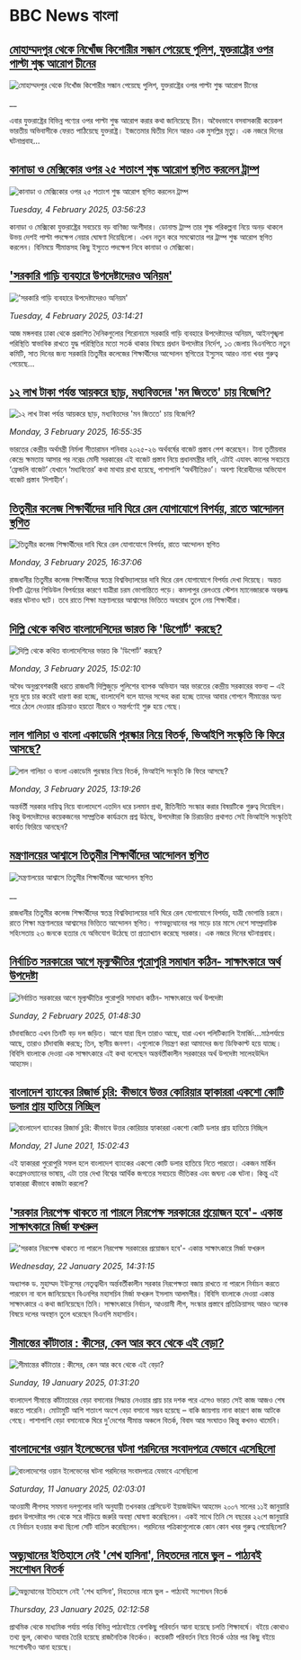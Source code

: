 # BBC News বাংলা## [মোহাম্মদপুর থেকে নিখোঁজ কিশোরীর সন্ধান পেয়েছে পুলিশ, যুক্তরাষ্ট্রের ওপর পাল্টা শুল্ক আরোপ চীনের](https://www.bbc.co.uk/bengali/live/cjr8qxddw1jt?at_campaign=githubrss)![মোহাম্মদপুর থেকে নিখোঁজ কিশোরীর সন্ধান পেয়েছে পুলিশ, যুক্তরাষ্ট্রের ওপর পাল্টা শুল্ক আরোপ চীনের](https://ichef.bbci.co.uk/ace/standard/240/cpsprodpb/a4d8/live/5a207510-e2d6-11ef-a819-277e390a7a08.png)__এবার যুক্তরাষ্ট্রের বিভিন্ন পণ্যের ওপর পাল্টা শুল্ক আরোপ করার কথা জানিয়েছে চীন। অবৈধভাবে বসবাসকারী কয়েকশ ভারতীয় অভিবাসীকে ফেরত পাঠিয়েছে যুক্তরাষ্ট্র। ইজতেমার দ্বিতীয় দিনে আরও এক মুসল্লির মৃত্যু। এক নজরে দিনের ঘটনাপ্রবাহ...## [কানাডা ও মেক্সিকোর ওপর ২৫ শতাংশ শুল্ক আরোপ স্থগিত করলেন ট্রাম্প](https://www.bbc.com/bengali/articles/cd7d0pd9rvzo?at_campaign=githubrss)![কানাডা ও মেক্সিকোর ওপর ২৫ শতাংশ শুল্ক আরোপ স্থগিত করলেন ট্রাম্প](https://ichef.bbci.co.uk/ace/standard/240/cpsprodpb/6371/live/1519eff0-e2a4-11ef-a819-277e390a7a08.jpg)_Tuesday, 4 February 2025, 03:56:23_কানাডা ও মেক্সিকো যুক্তরাষ্ট্রের সবচেয়ে বড় বাণিজ্য অংশীদার। ডোনাল্ড ট্রাম্প তার শুল্ক পরিকল্পনা নিয়ে অনড় থাকলে উভয় দেশই পাল্টা পদক্ষেপ নেয়ার ঘোষণা দিয়েছিলো। এখন নতুন করে সমঝোতার পর ট্রাম্প শুল্ক আরোপ স্থগিত করলেন। বিনিময়ে সীমান্তসহ কিছু ইস্যুতে পদক্ষেপ নিবে কানাডা ও মেক্সিকো।## ['সরকারি গাড়ি ব্যবহারে উপদেষ্টাদেরও অনিয়ম'](https://www.bbc.com/bengali/articles/c0jnv8j0983o?at_campaign=githubrss)!['সরকারি গাড়ি ব্যবহারে উপদেষ্টাদেরও অনিয়ম'](https://ichef.bbci.co.uk/ace/standard/240/cpsprodpb/3693/live/9975a210-e2a1-11ef-a819-277e390a7a08.jpg)_Tuesday, 4 February 2025, 03:14:21_আজ মঙ্গলবার ঢাকা থেকে প্রকাশিত দৈনিকগুলোর শিরোনামে সরকারি গাড়ি ব্যবহারে উপদেষ্টাদের অনিয়ম, আইনশৃঙ্খলা পরিস্থিতি স্বাভাবিক রাখতে যুদ্ধ পরিস্থিতির মতো সতর্ক থাকার বিষয়ে প্রধান উপদেষ্টার নির্দেশ, ১৩ জেলায় বিএনপিতে নতুন কমিটি, সাত দিনের জন্য সরকারি তিতুমীর কলেজের শিক্ষার্থীদের আন্দোলন স্থগিতের ইস্যুসহ আরও নানা খবর গুরুত্ব পেয়েছে…## [১২ লাখ টাকা পর্যন্ত আয়করে ছাড়, মধ্যবিত্তদের 'মন জিততে' চায় বিজেপি?](https://www.bbc.com/bengali/articles/c9d5nq43236o?at_campaign=githubrss)![১২ লাখ টাকা পর্যন্ত আয়করে ছাড়, মধ্যবিত্তদের 'মন জিততে' চায় বিজেপি?](https://ichef.bbci.co.uk/ace/standard/240/cpsprodpb/0b28/live/08007610-e225-11ef-a319-fb4e7360c4ec.jpg)_Monday, 3 February 2025, 16:55:35_ভারতের কেন্দ্রীয় অর্থমন্ত্রী নির্মলা সীতারামন শনিবার ২০২৫-২৬ অর্থবর্ষের বাজেট প্রস্তাব পেশ করেছেন। টানা তৃতীয়বার কেন্দ্রে ক্ষমতায় আসার পর নরেদ্র মোদী সরকারের এই বাজেট প্রস্তাব নিয়ে প্রধানমন্ত্রীর দাবি, এটাই এযাবৎ কালের সবচেয়ে ‘ফ্রেন্ডলি বাজেট’ যেখানে ‘মধ্যবিত্তের’ কথা মাথায় রাখা হয়েছে, পাশাপাশি ‘অর্থনীতিরও’। অবশ্য বিরোধীদের অভিযোগ বাজেট প্রস্তাব ‘দিশাহীন’।## [তিতুমীর কলেজ শিক্ষার্থীদের দাবি ঘিরে রেল যোগাযোগে বিপর্যয়, রাতে আন্দোলন স্থগিত](https://www.bbc.com/bengali/articles/clykvdg5lzlo?at_campaign=githubrss)![তিতুমীর কলেজ শিক্ষার্থীদের দাবি ঘিরে রেল যোগাযোগে বিপর্যয়, রাতে আন্দোলন স্থগিত](https://ichef.bbci.co.uk/ace/standard/240/cpsprodpb/6f19/live/bb484e30-e24a-11ef-a819-277e390a7a08.jpg)_Monday, 3 February 2025, 16:37:06_রাজধানীর তিতুমীর কলেজ শিক্ষার্থীদের স্বতন্ত্র বিশ্ববিদ্যালয়ের দাবি ঘিরে রেল যোগাযোগে বিপর্যয় দেখা দিয়েছে। অন্তত বিশটি ট্রেনের শিডিউল বিপর্যয়ের কারণে যাত্রীরা চরম ভোগান্তিতে পড়ে। কমলাপুর রেলওয়ে স্টেশন ম্যানেজারকে অবরুদ্ধ করার ঘটনাও ঘটে। তবে রাতে শিক্ষা মন্ত্রণালয়ের আশ্বাসের ভিত্তিতে অবরোধ তুলে নেয় শিক্ষার্থীরা।## [দিল্লি থেকে কথিত বাংলাদেশিদের ভারত কি 'ডিপোর্ট' করছে?](https://www.bbc.com/bengali/articles/c3e1wvy471no?at_campaign=githubrss)![দিল্লি থেকে কথিত বাংলাদেশিদের ভারত কি 'ডিপোর্ট' করছে?](https://ichef.bbci.co.uk/ace/standard/240/cpsprodpb/b992/live/cd5994e0-e217-11ef-bd1b-d536627785f2.jpg)_Monday, 3 February 2025, 15:02:10_অবৈধ অনুপ্রবেশকারী ধরতে রাজধানী দিল্লিজুড়ে পুলিশের ব্যাপক অভিযান আর ভারতের কেন্দ্রীয় সরকারের বক্তব্য – এই দুয়ে দুয়ে চার করেই ধারণা করা হচ্ছে, বাংলাদেশি বলে যাদের সন্দেহ করা হচ্ছে তাদের আবার গোপনে সীমান্তের অন্য পারে ঠেলে দেওয়ার প্রক্রিয়াও হয়তো নীরবে ও সন্তর্পণেই শুরু হয়ে গেছে।## [লাল গালিচা ও বাংলা একাডেমি পুরস্কার নিয়ে বিতর্ক, ভিআইপি সংস্কৃতি কি ফিরে আসছে?](https://www.bbc.com/bengali/articles/cvgek7my1e2o?at_campaign=githubrss)![লাল গালিচা ও বাংলা একাডেমি পুরস্কার নিয়ে বিতর্ক, ভিআইপি সংস্কৃতি কি ফিরে আসছে?](https://ichef.bbci.co.uk/ace/standard/240/cpsprodpb/5c26/live/30697560-e230-11ef-bd1b-d536627785f2.jpg)_Monday, 3 February 2025, 13:19:26_অন্তর্বর্তী সরকার দায়িত্ব নিয়ে বাংলাদেশে এতদিন ধরে চলমান প্রথা, রীতিনীতি সংস্কার করার বিষয়টিকে গুরুত্ব দিয়েছিল। কিন্তু উপদেষ্টাদের কয়েকজনের সাম্প্রতিক কার্যক্রমে প্রশ্ন উঠছে, উপদেষ্টারা কি চিরাচরিত প্রথাগত সেই ভিআইপি সংস্কৃতিই কার্যত ফিরিয়ে আনছেন?## [মন্ত্রণালয়ের আশ্বাসে তিতুমীর শিক্ষার্থীদের আন্দোলন স্থগিত](https://www.bbc.co.uk/bengali/live/c0rqjqvje7pt?at_campaign=githubrss)![মন্ত্রণালয়ের আশ্বাসে তিতুমীর শিক্ষার্থীদের আন্দোলন স্থগিত](https://ichef.bbci.co.uk/ace/standard/240/cpsprodpb/1327/live/aa295990-e237-11ef-a819-277e390a7a08.png)__রাজধানীর তিতুমীর কলেজ শিক্ষার্থীদের স্বতন্ত্র বিশ্ববিদ্যালয়ের দাবি ঘিরে রেল যোগাযোগে বিপর্যয়, যাত্রী ভোগান্তি চরমে। রাতে শিক্ষা মন্ত্রণালয়ের আশ্বাসের ভিত্তিতে আন্দোলন স্থগিত।
গণঅভ্যুত্থানের পর সাড়ে চার মাসে দেশে সাম্প্রদায়িক সহিংসতায় ২৩ জনকে হত্যার যে অভিযোগ উঠেছে তা প্রত্যাখ্যান করেছে সরকার। এক নজরে দিনের ঘটনাপ্রবাহ।## [নির্বাচিত সরকারের আগে মূল্যস্ফীতির পুরোপুরি সমাধান কঠিন- সাক্ষাৎকারে অর্থ উপদেষ্টা](https://www.bbc.com/bengali/articles/cp3j9vqgwvdo?at_campaign=githubrss)![নির্বাচিত সরকারের আগে মূল্যস্ফীতির পুরোপুরি সমাধান কঠিন- সাক্ষাৎকারে অর্থ উপদেষ্টা](https://ichef.bbci.co.uk/ace/standard/240/cpsprodpb/feb9/live/881f5090-dfab-11ef-a319-fb4e7360c4ec.png)_Sunday, 2 February 2025, 01:48:30_চাঁদাবাজিতে এখন তিনটি বড় দল জড়িত। আগে যারা ছিল তারাও আছে, যারা এখন পলিটিক্যালি ইমার্জিং…মাঠপর্যায়ে আছে, তারাও চাঁদাবাজি করছে; তিন, স্থানীয় জনগণ। এগুলোকে নিয়ন্ত্রণ করা আমাদের জন্য ডিফিকাল্ট হয়ে যাচ্ছে। বিবিসি বাংলাকে দেওয়া এক সাক্ষাৎকারে এই কথা বলেছেন অন্তর্বর্তীকালীন সরকারের অর্থ উপদেষ্টা সালেহউদ্দিন আহমেদ।## [বাংলাদেশ ব্যাংকের রিজার্ভ চুরি: কীভাবে উত্তর কোরিয়ার হ্যাকাররা একশো কোটি ডলার প্রায় হাতিয়ে নিচ্ছিল](https://www.bbc.com/bengali/news-57549877?at_campaign=githubrss)![বাংলাদেশ ব্যাংকের রিজার্ভ চুরি: কীভাবে উত্তর কোরিয়ার হ্যাকাররা একশো কোটি ডলার প্রায় হাতিয়ে নিচ্ছিল](https://ichef.bbci.co.uk/ace/standard/240/cpsprodpb/10018/production/_119006556_edbc3e38-ca88-4a75-b2a7-61f5ef59b57f.jpg)_Monday, 21 June 2021, 15:02:43_এই হ্যাকাররা পুরোপুরি সফল হলে বাংলাদেশ ব্যাংকের একশো কোটি ডলার হাতিয়ে নিতে পারতো। একজন মার্কিন কংগ্রেসওম্যানের ভাষায়, এটা তার দেখা বিশ্বের আর্থিক জগতের সবচেয়ে ভীতিকর এবং জঘন্য এক ঘটনা। কিন্তু এই হ্যাকাররা কীভাবে কাজটা করলো?## ['সরকার নিরপেক্ষ থাকতে না পারলে নিরপেক্ষ সরকারের প্রয়োজন হবে'- একান্ত সাক্ষাৎকারে মির্জা ফখরুল](https://www.bbc.com/bengali/articles/cly5g820yy6o?at_campaign=githubrss)!['সরকার নিরপেক্ষ থাকতে না পারলে নিরপেক্ষ সরকারের প্রয়োজন হবে'- একান্ত সাক্ষাৎকারে মির্জা ফখরুল](https://ichef.bbci.co.uk/ace/standard/240/cpsprodpb/d841/live/8995b290-d8c9-11ef-bf89-cf1be2bb19ea.jpg)_Wednesday, 22 January 2025, 14:31:15_অধ্যাপক ড. মুহাম্মদ ইউনূসের নেতৃত্বাধীন অর্ন্তবর্তীকালীন সরকার নিরপেক্ষতা বজায় রাখতে না পারলে নির্বাচন করতে পারবেন না বলে জানিয়েছেন বিএনপির মহাসচিব মির্জা ফখরুল ইসলাম আলমগীর। বিবিসি বাংলাকে দেওয়া একান্ত সাক্ষাৎকারে এ কথা জানিয়েছেন তিনি। সাক্ষাৎকারে নির্বাচন, আওয়ামী লীগ, সংস্কার প্রস্তাবে প্রতিক্রিয়াসহ আরও অনেক বিষয়ে দলের অবস্থান তুলে ধরেছেন বিএনপি মহাসচিব।## [সীমান্তের কাঁটাতার : কীসের, কেন আর কবে থেকে এই বেড়া?](https://www.bbc.com/bengali/articles/cdjdgk4rv0do?at_campaign=githubrss)![সীমান্তের কাঁটাতার : কীসের, কেন আর কবে থেকে এই বেড়া?](https://ichef.bbci.co.uk/ace/standard/240/cpsprodpb/e7d8/live/110d9070-d3f3-11ef-87df-d575b9a434a4.jpg)_Sunday, 19 January 2025, 01:31:20_বাংলাদেশ সীমান্তে কাঁটাতারের বেড়া বসানোর সিদ্ধান্ত নেওয়ার প্রায় চার দশক পরে এসেও ভারত সেই কাজ আজও শেষ করতে পারেনি। মোটামুটি আশি শতাংশ অংশে বেড়া বসানো সম্ভব হয়েছে – বাকি জায়গায় নানা কারণে কাজ আটকে গেছে। পাশাপাশি বেড়া বসানোকে ঘিরে দু'দেশের সীমান্ত অঞ্চলে বিতর্ক, বিবাদ আর সংঘাতও কিন্তু কখনও থামেনি।## [বাংলাদেশের ওয়ান ইলেভেনের ঘটনা পরদিনের সংবাদপত্রে যেভাবে এসেছিলো](https://www.bbc.com/bengali/articles/cwy3y33ygd9o?at_campaign=githubrss)![বাংলাদেশের ওয়ান ইলেভেনের ঘটনা পরদিনের সংবাদপত্রে যেভাবে এসেছিলো](https://ichef.bbci.co.uk/ace/standard/240/cpsprodpb/7b05/live/e6871230-cdae-11ef-94cb-5f844ceb9e30.jpg)_Saturday, 11 January 2025, 02:03:01_আওয়ামী লীগসহ সমমনা দলগুলোর দাবি অনুযায়ী তখনকার প্রেসিডেন্ট ইয়াজউদ্দিন আহমেদ ২০০৭ সালের ১১ই জানুয়ারি প্রধান উপদেষ্টার পদ থেকে সরে দাঁড়িয়ে জরুরি অবস্থা ঘোষণা করেছিলেন। একই সাথে তিনি সে বছরের ২২শে জানুয়ারি যে নির্বাচন হওয়ার কথা ছিলো সেটি বাতিল করেছিলেন। পরদিনের পত্রিকাগুলোকে কোন কোন খবর গুরুত্ব পেয়েছিলো?## [অভ্যুত্থানের ইতিহাসে নেই 'শেখ হাসিনা', নিহতদের নামে ভুল - পাঠ্যবই সংশোধন বিতর্ক](https://www.bbc.com/bengali/articles/cdd9el157n6o?at_campaign=githubrss)![অভ্যুত্থানের ইতিহাসে নেই 'শেখ হাসিনা', নিহতদের নামে ভুল - পাঠ্যবই সংশোধন বিতর্ক](https://ichef.bbci.co.uk/ace/standard/240/cpsprodpb/e0d1/live/9519d700-d7f6-11ef-9fd6-0be88a764111.jpg)_Thursday, 23 January 2025, 02:12:58_প্রাথমিক থেকে মাধ্যমিক পর্যায় পর্যন্ত বিভিন্ন পাঠ্যবইয়ে বেশকিছু পরিবর্তন আনা হয়েছে চলতি শিক্ষাবর্ষে। বইয়ে কোথাও তথ্য ভুল, কোথাও আবার তৈরি হয়েছে রাজনৈতিক বিতর্কও। কয়েকটি পরিবর্তন নিয়ে বিতর্ক ওঠার পর কিছু বইয়ে সংশোধনীও আনা হয়েছে।